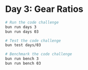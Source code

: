 # Day 3: Gear Ratios

```bash
# Run the code challenge
bun run days 3
bun run days 03

# Test the code challenge
bun test days/03

# Benchmark the code challenge
bun run bench 3
bun run bench 03
```

